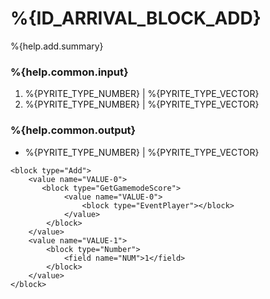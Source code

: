 # %{ID_ARRIVAL_BLOCK_ADD}

%{help.add.summary}

### %{help.common.input}

1. %{PYRITE_TYPE_NUMBER} | %{PYRITE_TYPE_VECTOR}
2. %{PYRITE_TYPE_NUMBER} | %{PYRITE_TYPE_VECTOR}

### %{help.common.output}

-   %{PYRITE_TYPE_NUMBER} | %{PYRITE_TYPE_VECTOR}

```
<block type="Add">
    <value name="VALUE-0">
       <block type="GetGamemodeScore">
            <value name="VALUE-0">
                <block type="EventPlayer"></block>
            </value>
        </block>
    </value>
    <value name="VALUE-1">
        <block type="Number">
            <field name="NUM">1</field>
        </block>
    </value>
</block>
```
